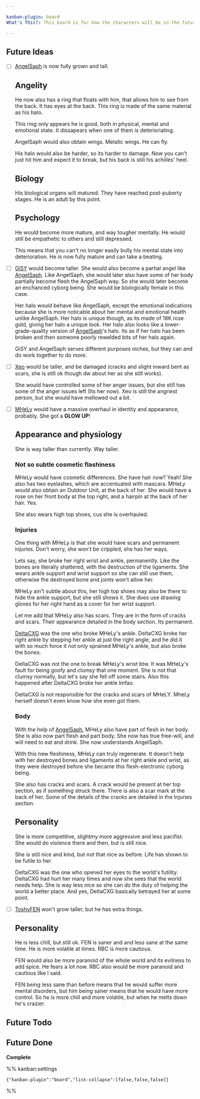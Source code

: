 ```yaml
---

kanban-plugin: board
What's This?: This board is for how the characters will be in the future. How they changed? Here it is!

---
```


## Future Ideas

- [ ] [AngelSaph](AngelSaph.md) is now fully grown and tall. 
	
	## Angelity
	He now also has a ring that floats with him, that allows him to see from the back. It has eyes at the back. This ring is made of the same material as his halo.
	
	This ring only appears he is good, both in physical, mental and emotional state. It dissapears when one of them is deterioriating.
	
	AngelSaph would also obtain wings. Metalic wings. He can fly.
	
	His halo would also be harder, so its harder to damage. Now you can't just hit him and expect it to break, but his back is still his achilles' heel.
	
	## Biology
	
	His biological organs will matured. They have reached post-puberty stages. He is an adult by this point.
	
	## Psychology
	
	He would become more mature, and way tougher mentally. He would still be empathetic to others and still depressed.
	
	This means that you can't no longer easily bully his mental state into deterioration. He is now fully mature and can take a beating.
- [ ] [GiSY](GiSY.md) would become taller. She would also become a partial angel like [AngelSaph](AngelSaph.md). Like AngelSaph, she would later also have some of her body partially become flesh the AngelSaph way. So she would later become an enchanced cyborg being. She would be biologically female in this case.
	
	Her halo would behave like AngelSaph, except the emotional indications because she is more noticable about her mental and emotional health unlike AngelSaph. Her halo is unique though, as its made of 18K rose gold, giving her halo a unique look. Her halo also looks like a lower-grade-quality version of [AngelSaph](AngelSaph.md)'s halo. Its as if her halo has been broken and then someone poorly rewelded bits of her halo again.
	
	GiSY and AngelSaph serves different purposes niches, but they can and do work together to do more.
- [ ] [Xeo](Xeo.md) would be taller, and be damaged (cracks and slight inward bent as scars, she is still ok though dw about her as she still works). 
	
	She would have controlled some of her anger issues, but she still has some of the anger issues left (Its her now). Xeo is still the angriest person, but she would have mellowed out a bit.
- [ ] [MHeLy](MHeLy.md) would have a massive overhaul in identity and appearance, probably. She got a **GLOW UP**!
	
	## Appearance and physiology
	She is way taller than currently. Way taller.
	
	
	### Not so subtle cosmetic flashiness
	MHeLy would have cosmetic differences. She have hair now? Yeah! She also has two eyelashes, which are accentuated with mascara. MHeLy would also obtain an Outdoor Unit, at the back of her. She would have a rose on her front body at the top right, and a hairpin at the back of her hair. Yes.
	
	She also wears high top shoes, cus she is overhauled.
	
	
	### Injuries
	One thing with MHeLy is that she would have scars and permanent injuries. Don't worry, she won't be crippled, she has her ways.
	
	Lets say, she broke her right wrist and ankle, permanently. Like the bones are literally shattered, with the destruction of the ligaments. She wears ankle support and wrist support so she can still use them, otherwise the destroyed bone and joints won't allow her.
	
	MHeLy ain't subtle about this, her high top shoes may also be there to hide the ankle support, but she still shows it. She does use drawing gloves for her right hand as a cover for her wrist support.
	
	Let me add that MHeLy also has scars. They are in the form of cracks and scars. Their appearance detailed in the body section. Its permanent. 
	
	[DeltaCXG](VXU.md#DeltaCXG) was the one who broke MHeLy's ankle. DeltaCXG broke her right ankle by stepping her ankle at just the right angle, and he did it with so much force it not only sprained MHeLy's ankle, but also broke the bones.
	
	DeltaCXG was not the one to break MHeLy's wrist btw. It was MHeLy's fault for being goofy and clumsy that one moment. She is not that clumsy normally, but let's say she fell off some stairs. Also this happened after DeltaCXG broke her ankle lmfao.
	
	DeltaCXG is not responsible for the cracks and scars of MHeLY. MheLy herself doesn't even know how she even got them.
	
	### Body
	With the help of [AngelSaph](AngelSaph.md), MHeLy also have part of flesh in her body. She is also now part flesh and part body. She now has true free-will, and will need to eat and drink. She now understands AngelSaph.
	
	With this new fleshiness, MHeLy can truly regenerate. It doesn't help with her destroyed bones and ligaments at her right ankle and wrist, as they were destroyed before she became this flesh-electronic cyborg being.
	
	She also has cracks and scars. A crack would be present at her top section, as if something struck there. There is also a scar mark at the back of her. Some of the details of the cracks are detailed in the Injuries section.
	
	
	## Personality
	She is more competitive, slightmy more aggressive and less pacifist. She would do violence there and then, but is still nice.
	
	She is still nice and kind, but not that nice as before. Life has shown to be futile to her. 
	
	DeltaCXG was the one who opened her eyes to the world's futility. DeltaCXG had hurt her many times and now she sees that the world needs help. She is way less nice so she can do the duty of helping the world a better place. And yes, DeltaCXG basically betrayed her at some point.
- [ ] [ToshyFEN](ToshyFEN.md) won't grow taller, but he has extra things.
	## Personality
	
	He is less chill, but still ok. FEN is saner and and less sane at the same time. He is more volatile at times. RBC is more cautious.
	
	
	FEN would also be more paranoid of the whole world and its evilness to add spice. He fears a lot now. RBC also would be more paranoid and cautious like I said.
	
	FEN being less sane than before means that he would suffer more mental disorders, but him being saner means that he would have more control. So he is more chill and more volatile, but when he melts down he's crazier.


## Future Todo



## Future Done

**Complete**




%% kanban:settings
```
{"kanban-plugin":"board","list-collapse":[false,false,false]}
```
%%